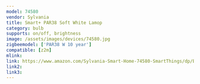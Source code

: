 ```yaml
---
model: 74580
vendor: Sylvania
title: Smart+ PAR38 Soft White Lamop
category: bulb
supports: on/off, brightness
image: /assets/images/devices/74580.jpg
zigbeemodel: ['PAR38 W 10 year']
compatible: [z2m]
mlink: 
link: https://www.amazon.com/Sylvania-Smart-Home-74580-SmartThings/dp/B071L2DM4J
link2: 
link3: 
---
```


